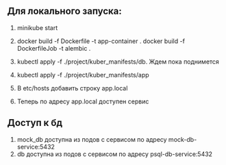 ## Для локального запуска:
1) minikube start
2) docker build -f Dockerfile -t app-container .
   docker build -f DockerfileJob -t alembic .

3) kubectl apply -f ./project/kuber_manifests/db. Ждем пока поднимется
4) kubectl apply -f ./project/kuber_manifests/app
5) В etc/hosts добавить строку <minikube ip> app.local
6) Теперь по адресу app.local доступен сервис

## Доступ к бд
1) mock_db доступна из подов с сервисом по адресу mock-db-service:5432
2) db доступна из подов с сервисом по адресу psql-db-service:5432

